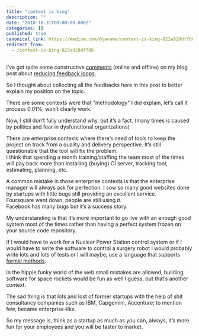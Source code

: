 ```yaml
---
title: "context is king"
description: ""
date: "2010-10-31T00:00:00.000Z"
categories: []
published: true
canonical_link: https://medium.com/@javame/context-is-king-822a928df708
redirect_from:
  - /context-is-king-822a928df708
---
```


I’ve got quite some constructive [comments](http://www.the-arm.com/2010/10/wanna-go-fast-reduce-your-feedback-loops/#comments) (online and offline) on my blog post about [reducing feedback loops](http://www.the-arm.com/2010/10/wanna-go-fast-reduce-your-feedback-loops/).

So I thought about collecting all the feedbacks here in this post to better explain my position on the topic.

There are some contexts were that "methodology" I did explain, let’s call it process 0.01%, won’t clearly work.

Now, I still don’t fully understand why, but it’s a fact. (many times is caused by politics and fear in dysfunctional organizations)

There are enterprise contexts where there’s need of tools to keep the project on track from a quality and delivery perspective. It’s still questionable that the tool will fix the problem.   
I think that spending a month training/staffing the team most of the times will pay back more than installing (buying) CI server, tracking tool, estimating, planning, etc.

A common mistake in those enterprise contexts is that the enterprise manager will always ask for perfection. I sow so many good websites done by startups with little bugs still providing an excellent service.   
Foursquare went down, people are still using it.   
Facebook has many bugs but it’s a success story.

My understanding is that it’s more important to go live with an enough good system most of the times rather than having a perfect system frozen on your source code repository.

If I would have to work for a Nuclear Power Station control system or if I would have to write the software to control a surgery robot I would probably write lots and lots of tests or I will maybe, use a language that supports [formal methods](http://en.wikipedia.org/wiki/Formal_methods).

In the hippie funky world of the web small mistakes are allowed, building software for space rockets would be fun as well I guess, but that’s another context.

The sad thing is that lots and lost of former startups with the help of shit consultancy companies such as IBM, Capgemini, Accenture; to mention few, became enterprise-like.

So my message is, think as a startup as much as you can, always, it’s more fun for your employees and you will be faster to market.

